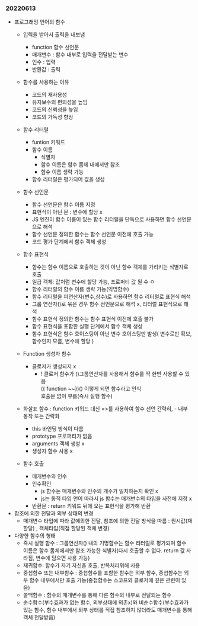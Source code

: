 ### 20220613
-   프로그래밍 언어의 함수 
    -   입력을 받아서 출력을 내보냄
        -   function 함수 선언문
        -   매개변수 : 함수 내부로 입력을 전달받는 변수
        -   인수 : 입력
        -   반환값 : 출력
    -   함수를 사용하는 이유
        -   코드의 재사용성
        -   유지보수의 편의성을 높임
        -   코드의 신뢰성을 높임
        -   코드의 가독성 향상
    -   함수 리터럴
        - funtion 키워드
        -   함수 이름
            - 식별자
            -   함수 이름은 함수 몸체 내에서만 참조
            -   함수 이름 생략 가능
        -   함수 리터럴은 평가되어 값을 생성
    
    -   함수 선언문 
        - 함수 선언문은 함수 이름 지정
        -  표현식이 아닌 문 : 변수에 할당 x
        -   JS 엔진이 함수 이름이 있는 함수 리터럴을 단독으로 사용하면 함수 선언문으로 해석
        -   함수 선언문 정의한 함수는 함수 선언문 이전에 호출 가능
        -   코드 평가 단계에서 함수 객체 생성

    -   함수 표현식
        - 함수는 함수 이름으로 호출하는 것이 아닌 함수 객체를 가리키는 식별자로 호출
        -    일급 객체: 값처럼 변수에 할당 가능, 프로퍼티 값 될 수 ㅇ
        -   함수 리터럴의 함수 이름 생략 가능(익명함수)
        -   함수 리터럴을 피연산자(변수,상수)로 사용하면 함수 리터럴로 표현식 해석
        -   그룹 연산자()로 묶은 경우 함수 선언문으로 해석 x, 리터럴 표현식으로 해석
        -   함수 표현식 정의한 함수는 함수 표현식 이전에 호출 불가
        -   함수 표현식을 포함한 실행 단계에서 함수 객체 생성
        -   함수 표현식은 함수 호이스팅이 아닌 변수 호이스팅만 발생( 변수로만 확보, 함수인지 모름, 변수에 할당 )

    -   Function 생성자 함수
        -   클로저가 생성되지 x 
            -   ! 클로저 함수가 ()그룹연산자를 사용해서 함수를 딱 한번 사용할 수 있음<br>
            ({ function ~~})() 이렇게 되면 함수라고 인식<br> 
            호출문 없이 부름(즉시 실행 함수)

    -    화살표 함수 : function 키워드 대신 =>를 사용하여 함수 선언 간략히, 
        -   내부동작 또는 간략화
            - this 바인딩 방식이 다름
            -  prototype 프로퍼티가 없음
            -   arguments 객체 생성 x
            -   생성자 함수 사용 x
    -   함수 호출
        -   매개변수와 인수
        -   인수확인
            -   js 함수는 매개변수와 인수의 개수가 일치하는지 확인 x 
            -   js는 동적 타입 언어 따라서 js 함수는 매개변수의 타입을 사전에 지정 x
        -   반환문 : return 키워드 뒤에 오는 표현식을 평가해 반환
-   참조에 의한 전달과 외부 상태의 변경
    -   매개변수 타입에 따라 값에의한 전달, 참조에 의한 전달 방식을 따름 : 원시값(재할당) , 객체타입(직접 할당된 객체 변경)
-   다양한 함수의 형태
    - 즉시 실행 함수 : 그룹연산자() 내의 기명함수는 함수 리터럴로 평가되며 함수 이름은 함수 몸체에서만 참조 가능한 식별자(다시 호출할 수 없다. return 값 사라짐, 변수에 담으면 사용 가능)
    -   재귀함수: 함수가 자기 자신을 호출, 반복처리위해 사용
    -   중첩함수 또는 내부함수 : 중첩함수를 포함한 함수는 외부 함수, 중첩함수는 외부 함수 내부에서만 호출 가능(중첩함수는 스코프와 클로저에 깊은 관련이 있음)
    -   콜백함수 : 함수의 매개변수를 통해 다른 함수의 내부로 전달되는 함수
    -   순수함수(부수효과가 없는 함수, 외부상태에 의존x)와 비순수함수(부수효과가 있는 함수, 함수 내부에서 외부 상태를 직접 참조하지 않더라도 매개변수를 통해 객체 전달받음)
        